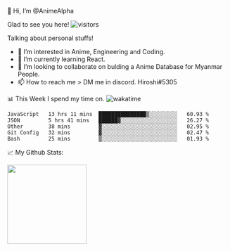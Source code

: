 👋 Hi, I’m @AnimeAlpha

Glad to see you here!  ![visitors](https://visitor-badge.glitch.me/badge?page_id=92675084)

Talking about personal stuffs!
- 👀 I’m interested in Anime, Engineering and Coding.
- 🌱 I’m currently learning React.
- 💞️ I’m looking to collaborate on bulding a Anime Database for Myanmar People.
- 📫 How to reach me > DM me in discord. Hiroshi#5305


📊 This Week I spend my time on. ![wakatime](https://wakatime.com/badge/user/47fa5905-5b5a-4ae7-9f80-05725739cf10.svg)

<!--START_SECTION:waka-->
```text
JavaScript   13 hrs 11 mins  ███████████████▒░░░░░░░░░   60.93 % 
JSON         5 hrs 41 mins   ██████▓░░░░░░░░░░░░░░░░░░   26.27 % 
Other        38 mins         ▓░░░░░░░░░░░░░░░░░░░░░░░░   02.95 % 
Git Config   32 mins         ▓░░░░░░░░░░░░░░░░░░░░░░░░   02.47 % 
Bash         25 mins         ▒░░░░░░░░░░░░░░░░░░░░░░░░   01.93 % 
```
<!--END_SECTION:waka-->


📈 My Github Stats:

<img height="180em" src="https://github-readme-stats.vercel.app/api?username=AnimeAlpha&show_icons=true&hide_border=true&&count_private=true&include_all_commits=true" />

<!---
AnimeAlpha/AnimeAlpha is a ✨ special ✨ repository because its `README.md` (this file) appears on your GitHub profile.
You can click the Preview link to take a look at your changes.
--->

